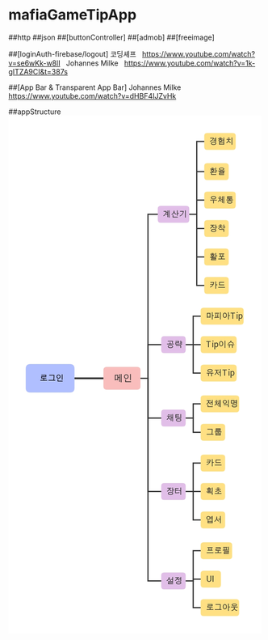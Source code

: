 # mafiaGameTipApp 

##http 
##json 
##[buttonController] 
##[admob] 
##[freeimage] 

##[loginAuth-firebase/logout] 
코딩셰프 &nbsp;
https://www.youtube.com/watch?v=se6wKk-w8lI &nbsp;
Johannes Milke &nbsp;
https://www.youtube.com/watch?v=1k-gITZA9CI&t=387s 

##[App Bar & Transparent App Bar]
Johannes Milke
https://www.youtube.com/watch?v=dHBF4IJZvHk

##appStructure
![대체 텍스트](./viewstr.jpg)

